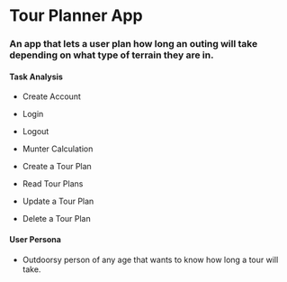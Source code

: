 # Tour Planner App

### An app that lets a user plan how long an outing will take depending on what type of terrain they are in.

#### Task Analysis
* Create Account
* Login
* Logout
&nbsp;

* Munter Calculation
&nbsp;

* Create a Tour Plan
* Read Tour Plans
* Update a Tour Plan
* Delete a Tour Plan
&nbsp;

#### User Persona
* Outdoorsy person of any age that wants to know how long a tour will take.
